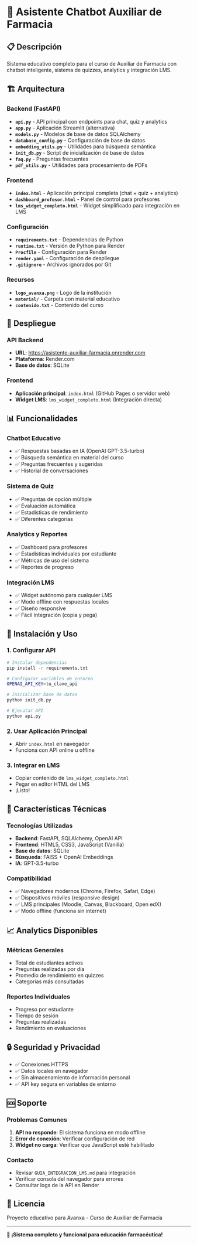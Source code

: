 # 🤖 Asistente Chatbot Auxiliar de Farmacia

## 📋 Descripción

Sistema educativo completo para el curso de Auxiliar de Farmacia con chatbot inteligente, sistema de quizzes, analytics y integración LMS.

## 🏗️ Arquitectura

### **Backend (FastAPI)**
- **`api.py`** - API principal con endpoints para chat, quiz y analytics
- **`app.py`** - Aplicación Streamlit (alternativa)
- **`models.py`** - Modelos de base de datos SQLAlchemy
- **`database_config.py`** - Configuración de base de datos
- **`embedding_utils.py`** - Utilidades para búsqueda semántica
- **`init_db.py`** - Script de inicialización de base de datos
- **`faq.py`** - Preguntas frecuentes
- **`pdf_utils.py`** - Utilidades para procesamiento de PDFs

### **Frontend**
- **`index.html`** - Aplicación principal completa (chat + quiz + analytics)
- **`dashboard_profesor.html`** - Panel de control para profesores
- **`lms_widget_completo.html`** - Widget simplificado para integración en LMS

### **Configuración**
- **`requirements.txt`** - Dependencias de Python
- **`runtime.txt`** - Versión de Python para Render
- **`Procfile`** - Configuración para Render
- **`render.yaml`** - Configuración de despliegue
- **`.gitignore`** - Archivos ignorados por Git

### **Recursos**
- **`logo_avanxa.png`** - Logo de la institución
- **`material/`** - Carpeta con material educativo
- **`contenido.txt`** - Contenido del curso

## 🚀 Despliegue

### **API Backend**
- **URL**: https://asistente-auxiliar-farmacia.onrender.com
- **Plataforma**: Render.com
- **Base de datos**: SQLite

### **Frontend**
- **Aplicación principal**: `index.html` (GitHub Pages o servidor web)
- **Widget LMS**: `lms_widget_completo.html` (Integración directa)

## 📊 Funcionalidades

### **Chatbot Educativo**
- ✅ Respuestas basadas en IA (OpenAI GPT-3.5-turbo)
- ✅ Búsqueda semántica en material del curso
- ✅ Preguntas frecuentes y sugeridas
- ✅ Historial de conversaciones

### **Sistema de Quiz**
- ✅ Preguntas de opción múltiple
- ✅ Evaluación automática
- ✅ Estadísticas de rendimiento
- ✅ Diferentes categorías

### **Analytics y Reportes**
- ✅ Dashboard para profesores
- ✅ Estadísticas individuales por estudiante
- ✅ Métricas de uso del sistema
- ✅ Reportes de progreso

### **Integración LMS**
- ✅ Widget autónomo para cualquier LMS
- ✅ Modo offline con respuestas locales
- ✅ Diseño responsive
- ✅ Fácil integración (copia y pega)

## 🔧 Instalación y Uso

### **1. Configurar API**
```bash
# Instalar dependencias
pip install -r requirements.txt

# Configurar variables de entorno
OPENAI_API_KEY=tu_clave_api

# Inicializar base de datos
python init_db.py

# Ejecutar API
python api.py
```

### **2. Usar Aplicación Principal**
- Abrir `index.html` en navegador
- Funciona con API online u offline

### **3. Integrar en LMS**
- Copiar contenido de `lms_widget_completo.html`
- Pegar en editor HTML del LMS
- ¡Listo!

## 📱 Características Técnicas

### **Tecnologías Utilizadas**
- **Backend**: FastAPI, SQLAlchemy, OpenAI API
- **Frontend**: HTML5, CSS3, JavaScript (Vanilla)
- **Base de datos**: SQLite
- **Búsqueda**: FAISS + OpenAI Embeddings
- **IA**: GPT-3.5-turbo

### **Compatibilidad**
- ✅ Navegadores modernos (Chrome, Firefox, Safari, Edge)
- ✅ Dispositivos móviles (responsive design)
- ✅ LMS principales (Moodle, Canvas, Blackboard, Open edX)
- ✅ Modo offline (funciona sin internet)

## 📈 Analytics Disponibles

### **Métricas Generales**
- Total de estudiantes activos
- Preguntas realizadas por día
- Promedio de rendimiento en quizzes
- Categorías más consultadas

### **Reportes Individuales**
- Progreso por estudiante
- Tiempo de sesión
- Preguntas realizadas
- Rendimiento en evaluaciones

## 🔒 Seguridad y Privacidad

- ✅ Conexiones HTTPS
- ✅ Datos locales en navegador
- ✅ Sin almacenamiento de información personal
- ✅ API key segura en variables de entorno

## 🆘 Soporte

### **Problemas Comunes**
1. **API no responde**: El sistema funciona en modo offline
2. **Error de conexión**: Verificar configuración de red
3. **Widget no carga**: Verificar que JavaScript esté habilitado

### **Contacto**
- Revisar `GUIA_INTEGRACION_LMS.md` para integración
- Verificar consola del navegador para errores
- Consultar logs de la API en Render

## 📄 Licencia

Proyecto educativo para Avanxa - Curso de Auxiliar de Farmacia

---

**🎉 ¡Sistema completo y funcional para educación farmacéutica!** 